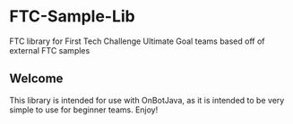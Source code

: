# FTC-Sample-Lib
FTC library for First Tech Challenge Ultimate Goal teams based off of external FTC samples

## Welcome
This library is intended for use with OnBotJava, as it is intended to be very simple to use for beginner teams. Enjoy!

